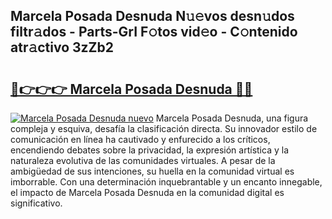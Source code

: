 ## Marcela Posada Desnuda N𝚞𝚎vos desn𝚞dos filtr𝚊dos - Parts-GrI F𝚘tos vid𝚎o - C𝚘ntenido atr𝚊ctivo 3zZb2

# <h2><a href="http://mbc11t.tromn.icu/?c=Marcela+Posada+Desnuda">🔗👉👉👉 Marcela Posada Desnuda 🔗🔗</a></h2>

[![Marcela Posada Desnuda nuevo](https://i.imgur.com/pEAQMta.gif)](http://mbc11t.tromn.icu/?c=Marcela+Posada+Desnuda)
Marcela Posada Desnuda, una figura compleja y esquiva, desafía la clasificación directa. Su innovador estilo de comunicación en línea ha cautivado y enfurecido a los críticos, encendiendo debates sobre la privacidad, la expresión artística y la naturaleza evolutiva de las comunidades virtuales. A pesar de la ambigüedad de sus intenciones, su huella en la comunidad virtual es imborrable. Con una determinación inquebrantable y un encanto innegable, el impacto de Marcela Posada Desnuda en la comunidad digital es significativo.
